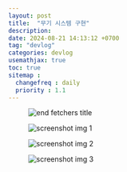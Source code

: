 ```yaml
---
layout: post
title:  "무기 시스템 구현"
description: 
date: 2024-08-21 14:13:12 +0700
tag: "devlog"
categories: devlog
usemathjax: true
toc: true
sitemap :
  changefreq : daily
  priority : 1.1
---
```



<figure>
    <img class="title-image" src="{{ site.image_location }}/devlogs/slope_add.gif" alt="end fetchers title">
</figure>

<div class="screenshot-list">
    <figure>
        <img class="screenshot" src="{{site.image_location}}/devlogs/slope.gif" alt="screenshot img 1">
    </figure>
    <figure>
        <img class="screenshot" src="{{site.image_location}}/devlogs/move.gif" alt="screenshot img 2">
    </figure>
    <figure>
        <img class="screenshot" src="{{site.image_location}}/devlogs/jump.gif" alt="screenshot img 3">
    </figure>
</div>